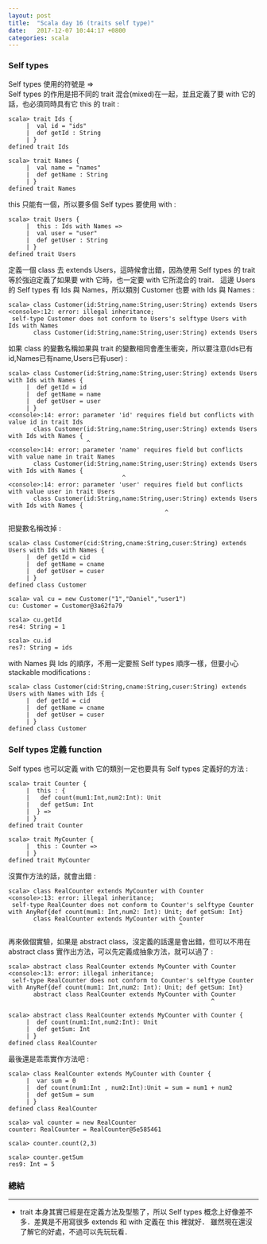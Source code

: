 ```yaml
---
layout: post
title:  "Scala day 16 (traits self type)"
date:   2017-12-07 10:44:17 +0800
categories: scala
---
```


### Self types
Self types 使用的符號是 =>  
Self types 的作用是把不同的 trait 混合(mixed)在一起，並且定義了要 with 它的話，也必須同時具有它 this 的 trait :   

```console
scala> trait Ids {
     |  val id = "ids"
     |  def getId : String
     | }
defined trait Ids

scala> trait Names {
     |  val name = "names"
     |  def getName : String
     | }
defined trait Names
```
this 只能有一個，所以要多個 Self types 要使用 with :  

```console
scala> trait Users {
     |  this : Ids with Names =>
     |  val user = "user"
     |  def getUser : String
     | }
defined trait Users
```
定義一個 class 去 extends Users，這時候會出錯，因為使用 Self types 的 trait 等於強迫定義了如果要 with 它時，也一定要 with 它所混合的 trait．
這邊 Users 的 Self types 有 Ids 與 Names，所以類別 Customer 也要 with Ids 與 Names : 

```console
scala> class Customer(id:String,name:String,user:String) extends Users
<console>:12: error: illegal inheritance;
 self-type Customer does not conform to Users's selftype Users with Ids with Names
       class Customer(id:String,name:String,user:String) extends Users
```
如果 class 的變數名稱如果與 trait 的變數相同會產生衝突，所以要注意(Ids已有id,Names已有name,Users已有user) :  

```console
scala> class Customer(id:String,name:String,user:String) extends Users with Ids with Names {
     |  def getId = id
     |  def getName = name
     |  def getUser = user
     | }
<console>:14: error: parameter 'id' requires field but conflicts with value id in trait Ids
       class Customer(id:String,name:String,user:String) extends Users with Ids with Names {
                      ^
<console>:14: error: parameter 'name' requires field but conflicts with value name in trait Names
       class Customer(id:String,name:String,user:String) extends Users with Ids with Names {
                                ^
<console>:14: error: parameter 'user' requires field but conflicts with value user in trait Users
       class Customer(id:String,name:String,user:String) extends Users with Ids with Names {
                                            ^
```
把變數名稱改掉 :  

```console
scala> class Customer(cid:String,cname:String,cuser:String) extends Users with Ids with Names {
     |  def getId = cid
     |  def getName = cname
     |  def getUser = cuser
     | }
defined class Customer

scala> val cu = new Customer("1","Daniel","user1")
cu: Customer = Customer@3a62fa79

scala> cu.getId
res4: String = 1

scala> cu.id
res7: String = ids

```
with Names 與 Ids 的順序，不用一定要照 Self types 順序一樣，但要小心 stackable modifications : 

```console
scala> class Customer(cid:String,cname:String,cuser:String) extends Users with Names with Ids {
     |  def getId = cid
     |  def getName = cname
     |  def getUser = cuser
     | }
defined class Customer
```


### Self types 定義 function
Self types 也可以定義 with 它的類別一定也要具有 Self types 定義好的方法 :  

```console
scala> trait Counter {
     |  this : {
     |   def count(mum1:Int,num2:Int): Unit
     |   def getSum: Int
     |  } =>
     | }
defined trait Counter

scala> trait MyCounter {
     |  this : Counter =>
     | }
defined trait MyCounter
```
沒實作方法的話，就會出錯 :  

```console
scala> class RealCounter extends MyCounter with Counter
<console>:13: error: illegal inheritance;
 self-type RealCounter does not conform to Counter's selftype Counter with AnyRef{def count(mum1: Int,num2: Int): Unit; def getSum: Int}
       class RealCounter extends MyCounter with Counter
                                                ^
```
再來做個實驗，如果是 abstract class，沒定義的話還是會出錯，但可以不用在 abstract class 實作出方法，可以先定義成抽象方法，就可以過了 :  

```console
scala> abstract class RealCounter extends MyCounter with Counter
<console>:13: error: illegal inheritance;
 self-type RealCounter does not conform to Counter's selftype Counter with AnyRef{def count(mum1: Int,num2: Int): Unit; def getSum: Int}
       abstract class RealCounter extends MyCounter with Counter
                                                         ^

scala> abstract class RealCounter extends MyCounter with Counter {
     |  def count(num1:Int,num2:Int): Unit
     |  def getSum: Int
     | }
defined class RealCounter
```
最後還是乖乖實作方法吧 :  

```console
scala> class RealCounter extends MyCounter with Counter {
     |  var sum = 0
     |  def count(num1:Int , num2:Int):Unit = sum = num1 + num2
     |  def getSum = sum
     | }
defined class RealCounter

scala> val counter = new RealCounter
counter: RealCounter = RealCounter@5e585461

scala> counter.count(2,3)

scala> counter.getSum
res9: Int = 5
```


### 總結
- - -
* trait 本身其實已經是在定義方法及型態了，所以 Self types 概念上好像差不多．差異是不用寫很多 extends 和 with 定義在 this 裡就好．
雖然現在還沒了解它的好處，不過可以先玩玩看．



